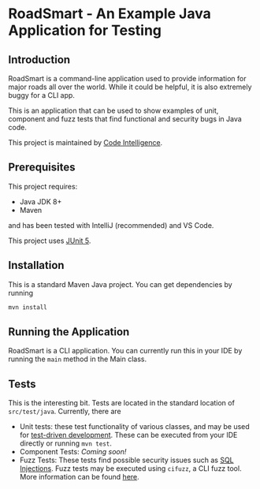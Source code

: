 # RoadSmart - An Example Java Application for Testing

## Introduction

RoadSmart is a command-line application used to provide information for major roads all over the world. While it could be helpful, it is also extremely buggy for a CLI app.

This is an application that can be used to show examples of unit, component and fuzz tests that find functional and security bugs in Java code.

This project is maintained by [Code Intelligence](https://code-intelligence).

## Prerequisites

This project requires:

- Java JDK 8+
- Maven

and has been tested with IntelliJ (recommended) and VS Code.

This project uses [JUnit 5](https://junit.org).

## Installation

This is a standard Maven Java project. You can get dependencies by running

```bash
mvn install
```

## Running the Application

RoadSmart is a CLI application. You can currently run this in your IDE by running the `main` method in the Main class.

## Tests

This is the interesting bit. Tests are located in the standard location of `src/test/java`. Currently, there are

- Unit tests: these test functionality of various classes, and may be used for [test-driven development](https://en.wikipedia.org/wiki/Test-driven_development). These can be executed from your IDE directly or running `mvn test`.
- Component Tests: _Coming soon!_
- Fuzz Tests: These tests find possible security issues such as [SQL Injections](https://www.code-intelligence.com/blog/sql-injections). Fuzz tests may be executed using `cifuzz`, a CLI fuzz tool. More information can be found [here](https://github.com/CodeIntelligenceTesting/cifuzz).